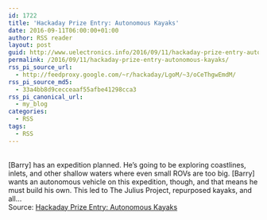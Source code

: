 ```yaml
---
id: 1722
title: 'Hackaday Prize Entry: Autonomous Kayaks'
date: 2016-09-11T06:00:00+01:00
author: RSS reader
layout: post
guid: http://www.uelectronics.info/2016/09/11/hackaday-prize-entry-autonomous-kayaks/
permalink: /2016/09/11/hackaday-prize-entry-autonomous-kayaks/
rss_pi_source_url:
  - http://feedproxy.google.com/~r/hackaday/LgoM/~3/oCeThgwEmdM/
rss_pi_source_md5:
  - 33a4bb8d9cecceaaf55afbe41298cca3
rss_pi_canonical_url:
  - my_blog
categories:
  - RSS
tags:
  - RSS
---
```

&#013;  
[Barry] has an expedition planned. He’s going to be exploring coastlines, inlets, and other shallow waters where even small ROVs are too big. [Barry] wants an autonomous vehicle on this expedition, though, and that means he must build his own. This led to The Julius Project, repurposed kayaks, and all…&#013;  
Source: <a href="http://feedproxy.google.com/~r/hackaday/LgoM/~3/oCeThgwEmdM/" target="_blank">Hackaday Prize Entry: Autonomous Kayaks</a>